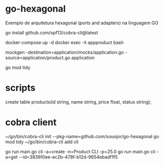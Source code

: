 # go-hexagonal
Exemplo de arquitetura hexagonal (ports and adapters) na linguagem GO

go install github.com/spf13/cobra-cli@latest

docker-compose up -d
docker exec -it appproduct bash


mockgen -destination=application/mocks/application.go -source=application/product.go application

go mod tidy


# scripts
create table products(id string, name string, price float, status string);

# cobra client
~/go/bin/cobra-cli init --pkg-name=github.com/souojor/go-hexagonal
go mod tidy
~/go/bin/cobra-cli add cli

go run main.go cli -a=create -n=Product CLI -p=25.0
go run main.go cli -a=get --id=3836f0ee-ec2b-478f-b12d-9654ebadf1f5